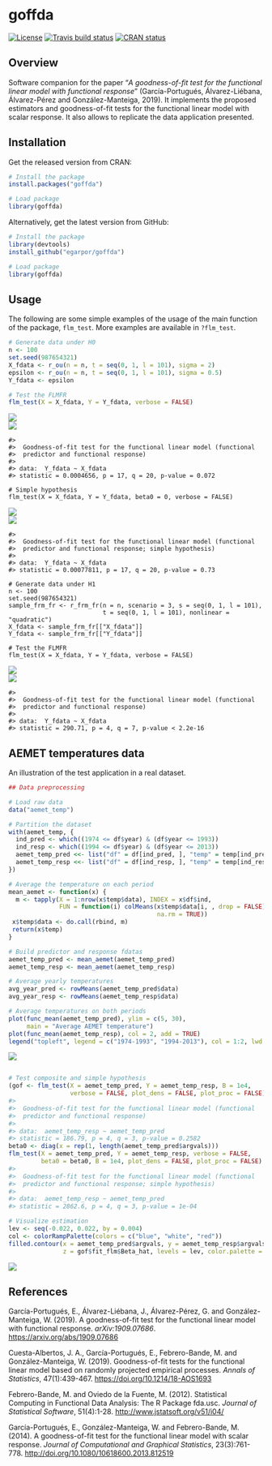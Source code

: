 # goffda

<!-- badges: start -->

[![License](https://img.shields.io/badge/license-GPL%20v3-blue.svg)](https://www.gnu.org/licenses/gpl-3.0)
[![Travis build
status](https://travis-ci.org/egarpor/goffda.svg?branch=master)](https://travis-ci.org/egarpor/goffda)
[![CRAN
status](https://www.r-pkg.org/badges/version/goffda)](https://cran.r-project.org/package=goffda)
<!-- badges: end -->

## Overview

Software companion for the paper “*A goodness-of-fit test for the
functional linear model with functional response*” (García-Portugués,
Álvarez-Liébana, Álvarez-Pérez and González-Manteiga, 2019). It
implements the proposed estimators and goodness-of-fit tests for the
functional linear model with scalar response. It also allows to
replicate the data application presented.

## Installation

Get the released version from CRAN:

``` r
# Install the package
install.packages("goffda")

# Load package
library(goffda)
```

Alternatively, get the latest version from GitHub:

``` r
# Install the package
library(devtools)
install_github("egarpor/goffda")

# Load package
library(goffda)
```

## Usage

The following are some simple examples of the usage of the main function
of the package, `flm_test`. More examples are available in `?flm_test`.

``` r
# Generate data under H0
n <- 100
set.seed(987654321)
X_fdata <- r_ou(n = n, t = seq(0, 1, l = 101), sigma = 2)
epsilon <- r_ou(n = n, t = seq(0, 1, l = 101), sigma = 0.5)
Y_fdata <- epsilon

# Test the FLMFR
flm_test(X = X_fdata, Y = Y_fdata, verbose = FALSE)
```

<img src="README/README-test-1.png" style="display: block; margin: auto;" /><img src="README/README-test-2.png" style="display: block; margin: auto;" />

    #> 
    #>  Goodness-of-fit test for the functional linear model (functional
    #>  predictor and functional response)
    #> 
    #> data:  Y_fdata ~ X_fdata
    #> statistic = 0.0004656, p = 17, q = 20, p-value = 0.072
    
    # Simple hypothesis
    flm_test(X = X_fdata, Y = Y_fdata, beta0 = 0, verbose = FALSE)

<img src="README/README-test-3.png" style="display: block; margin: auto;" /><img src="README/README-test-4.png" style="display: block; margin: auto;" />

    #> 
    #>  Goodness-of-fit test for the functional linear model (functional
    #>  predictor and functional response; simple hypothesis)
    #> 
    #> data:  Y_fdata ~ X_fdata
    #> statistic = 0.00077811, p = 17, q = 20, p-value = 0.73
    
    # Generate data under H1
    n <- 100
    set.seed(987654321)
    sample_frm_fr <- r_frm_fr(n = n, scenario = 3, s = seq(0, 1, l = 101),
                              t = seq(0, 1, l = 101), nonlinear = "quadratic")
    X_fdata <- sample_frm_fr[["X_fdata"]]
    Y_fdata <- sample_frm_fr[["Y_fdata"]]
    
    # Test the FLMFR
    flm_test(X = X_fdata, Y = Y_fdata, verbose = FALSE)

<img src="README/README-test-5.png" style="display: block; margin: auto;" /><img src="README/README-test-6.png" style="display: block; margin: auto;" />

    #> 
    #>  Goodness-of-fit test for the functional linear model (functional
    #>  predictor and functional response)
    #> 
    #> data:  Y_fdata ~ X_fdata
    #> statistic = 290.71, p = 4, q = 7, p-value < 2.2e-16

## AEMET temperatures data

An illustration of the test application in a real dataset.

``` r
## Data preprocessing

# Load raw data
data("aemet_temp")

# Partition the dataset
with(aemet_temp, {
  ind_pred <- which((1974 <= df$year) & (df$year <= 1993))
  ind_resp <- which((1994 <= df$year) & (df$year <= 2013))
  aemet_temp_pred <<- list("df" = df[ind_pred, ], "temp" = temp[ind_pred])
  aemet_temp_resp <<- list("df" = df[ind_resp, ], "temp" = temp[ind_resp])
})

# Average the temperature on each period
mean_aemet <- function(x) {
  m <- tapply(X = 1:nrow(x$temp$data), INDEX = x$df$ind,
              FUN = function(i) colMeans(x$temp$data[i, , drop = FALSE],
                                         na.rm = TRUE))
 x$temp$data <- do.call(rbind, m)
 return(x$temp)
}

# Build predictor and response fdatas
aemet_temp_pred <- mean_aemet(aemet_temp_pred)
aemet_temp_resp <- mean_aemet(aemet_temp_resp)

# Average yearly temperatures
avg_year_pred <- rowMeans(aemet_temp_pred$data)
avg_year_resp <- rowMeans(aemet_temp_resp$data)

# Average temperatures on both periods
plot(func_mean(aemet_temp_pred), ylim = c(5, 30),
     main = "Average AEMET temperature")
plot(func_mean(aemet_temp_resp), col = 2, add = TRUE)
legend("topleft", legend = c("1974-1993", "1994-2013"), col = 1:2, lwd = 2)
```

<img src="README/README-aemet-1.png" style="display: block; margin: auto;" />

``` r

# Test composite and simple hypothesis
(gof <- flm_test(X = aemet_temp_pred, Y = aemet_temp_resp, B = 1e4,
                 verbose = FALSE, plot_dens = FALSE, plot_proc = FALSE))
#> 
#>  Goodness-of-fit test for the functional linear model (functional
#>  predictor and functional response)
#> 
#> data:  aemet_temp_resp ~ aemet_temp_pred
#> statistic = 186.79, p = 4, q = 3, p-value = 0.2582
beta0 <- diag(x = rep(1, length(aemet_temp_pred$argvals)))
flm_test(X = aemet_temp_pred, Y = aemet_temp_resp, verbose = FALSE,
         beta0 = beta0, B = 1e4, plot_dens = FALSE, plot_proc = FALSE)
#> 
#>  Goodness-of-fit test for the functional linear model (functional
#>  predictor and functional response; simple hypothesis)
#> 
#> data:  aemet_temp_resp ~ aemet_temp_pred
#> statistic = 2862.6, p = 4, q = 3, p-value = 1e-04

# Visualize estimation
lev <- seq(-0.022, 0.022, by = 0.004)
col <- colorRampPalette(colors = c("blue", "white", "red"))
filled.contour(x = aemet_temp_pred$argvals, y = aemet_temp_resp$argvals,
               z = gof$fit_flm$Beta_hat, levels = lev, color.palette = col)
```

<img src="README/README-aemet-2.png" style="display: block; margin: auto;" />

## References

García-Portugués, E., Álvarez-Liébana, J., Álvarez-Pérez, G. and
González-Manteiga, W. (2019). A goodness-of-fit test for the functional
linear model with functional response. *arXiv:1909.07686*.
<https://arxiv.org/abs/1909.07686>

Cuesta-Albertos, J. A., García-Portugués, E., Febrero-Bande, M. and
González-Manteiga, W. (2019). Goodness-of-fit tests for the functional
linear model based on randomly projected empirical processes. *Annals of
Statistics*, 47(1):439-467. <https://doi.org/10.1214/18-AOS1693>

Febrero-Bande, M. and Oviedo de la Fuente, M. (2012). Statistical
Computing in Functional Data Analysis: The R Package fda.usc. *Journal
of Statistical Software*, 51(4):1-28.
<http://www.jstatsoft.org/v51/i04/>

García-Portugués, E., González-Manteiga, W. and Febrero-Bande, M.
(2014). A goodness-of-fit test for the functional linear model with
scalar response. *Journal of Computational and Graphical Statistics*,
23(3):761-778. <http://doi.org/10.1080/10618600.2013.812519>
